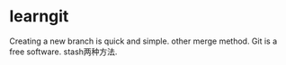 # learngit
Creating a new branch is quick and simple.
other merge method.
Git is a free software.
stash两种方法.

